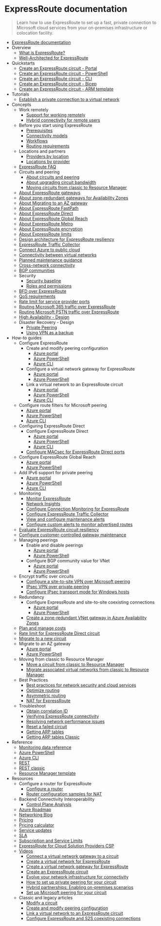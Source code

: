 # ExpressRoute documentation
> Learn how to use ExpressRoute to set up a fast, private connection to Microsoft cloud services from your on-premises infrastructure or colocation facility.
  - [ExpressRoute documentation](https://learn.microsoft.com/en-us/azure/expressroute/)
  - Overview
    - [What is ExpressRoute?](https://learn.microsoft.com/en-us/azure/expressroute/expressroute-introduction)
    - [Well-Architected for ExpressRoute](https://learn.microsoft.com/azure/well-architected/service-guides/azure-expressroute)
  - Quickstarts
    - [Create an ExpressRoute circuit - Portal](https://learn.microsoft.com/en-us/azure/expressroute/expressroute-howto-circuit-portal-resource-manager)
    - [Create an ExpressRoute circuit - PowerShell](https://learn.microsoft.com/en-us/azure/expressroute/expressroute-howto-circuit-arm)
    - [Create an ExpressRoute circuit - CLI](https://learn.microsoft.com/en-us/azure/expressroute/howto-circuit-cli)
    - [Create an ExpressRoute circuit - Bicep](https://learn.microsoft.com/en-us/azure/expressroute/quickstart-create-expressroute-vnet-bicep)
    - [Create an ExpressRoute circuit - ARM template](https://learn.microsoft.com/en-us/azure/expressroute/quickstart-create-expressroute-vnet-template)
  - Tutorials
    - [Establish a private connection to a virtual network](https://learn.microsoft.com/en-us/azure/expressroute/configure-expressroute-private-peering)
  - Concepts
    - Work remotely
      - [Support for working remotely](https://learn.microsoft.com/en-us/azure/networking/working-remotely-support?toc=/azure/expressroute/toc.json)
      - [Hybrid connectivity for remote users](https://learn.microsoft.com/en-us/azure/expressroute/work-remotely-support)
    - Before you start using ExpressRoute
      - [Prerequisites](https://learn.microsoft.com/en-us/azure/expressroute/expressroute-prerequisites)
      - [Connectivity models](https://learn.microsoft.com/en-us/azure/expressroute/expressroute-connectivity-models)
      - [Workflows](https://learn.microsoft.com/en-us/azure/expressroute/expressroute-workflows)
      - [Routing requirements](https://learn.microsoft.com/en-us/azure/expressroute/expressroute-routing)
    - Locations and partners
      - [Providers by location](https://learn.microsoft.com/en-us/azure/expressroute/expressroute-locations-providers)
      - [Locations by provider](https://learn.microsoft.com/en-us/azure/expressroute/expressroute-locations)
    - [ExpressRoute FAQ](https://learn.microsoft.com/en-us/azure/expressroute/expressroute-faqs)
    - Circuits and peering
      - [About circuits and peering](https://learn.microsoft.com/en-us/azure/expressroute/expressroute-circuit-peerings)
      - [About upgrading circuit bandwidth](https://learn.microsoft.com/en-us/azure/expressroute/about-upgrade-circuit-bandwidth)
      - [Moving circuits from classic to Resource Manager](https://learn.microsoft.com/en-us/azure/expressroute/expressroute-move)
    - [About ExpressRoute gateways](https://learn.microsoft.com/en-us/azure/expressroute/expressroute-about-virtual-network-gateways)
    - [About zone-redundant gateways for Availability Zones](https://learn.microsoft.com/en-us/azure/vpn-gateway/about-zone-redundant-vnet-gateways?toc=/azure/expressroute/toc.json)
    - [About Migrating to an AZ gateway](https://learn.microsoft.com/en-us/azure/expressroute/gateway-migration)
    - [About ExpressRoute FastPath](https://learn.microsoft.com/en-us/azure/expressroute/about-fastpath)
    - [About ExpressRoute Direct](https://learn.microsoft.com/en-us/azure/expressroute/expressroute-erdirect-about)
    - [About ExpressRoute Global Reach](https://learn.microsoft.com/en-us/azure/expressroute/expressroute-global-reach)
    - [About ExpressRoute Metro](https://learn.microsoft.com/en-us/azure/expressroute/metro)
    - [About ExpressRoute encryption](https://learn.microsoft.com/en-us/azure/expressroute/expressroute-about-encryption)
    - [About ExpressRoute limits](https://learn.microsoft.com/en-us/azure/azure-resource-manager/management/azure-subscription-service-limits?toc=/azure/expressroute/toc.json)
    - [Design architecture for ExpressRoute resiliency](https://learn.microsoft.com/en-us/azure/expressroute/design-architecture-for-resiliency)
    - [ExpressRoute Traffic Collector](https://learn.microsoft.com/en-us/azure/expressroute/traffic-collector)
    - [Connect Azure to public cloud](https://learn.microsoft.com/en-us/azure/expressroute/expressroute-connect-azure-to-public-cloud)
    - [Connectivity between virtual networks](https://learn.microsoft.com/en-us/azure/expressroute/virtual-network-connectivity-guidance)
    - [Planned maintenance guidance](https://learn.microsoft.com/en-us/azure/expressroute/planned-maintenance)
    - [Cross-network connectivity](https://learn.microsoft.com/en-us/azure/expressroute/cross-network-connectivity)
    - [BGP communities](https://learn.microsoft.com/en-us/azure/expressroute/bgp-communities)
    - Security
      - [Security baseline](https://learn.microsoft.com/security/benchmark/azure/baselines/expressroute-security-baseline?toc=/azure/expressroute/TOC.json)
      - [Roles and permissions](https://learn.microsoft.com/en-us/azure/expressroute/roles-permissions)
    - [BFD over ExpressRoute](https://learn.microsoft.com/en-us/azure/expressroute/expressroute-bfd)
    - [QoS requirements](https://learn.microsoft.com/en-us/azure/expressroute/expressroute-qos)
    - [Rate limit for service provider ports](https://learn.microsoft.com/en-us/azure/expressroute/provider-rate-limit)
    - [Routing Microsoft 365 traffic over ExpressRoute](https://learn.microsoft.com/microsoft-365/enterprise/azure-expressroute?toc=/azure/expressroute/TOC.json)
    - [Routing Microsoft PSTN traffic over ExpressRoute](https://learn.microsoft.com/en-us/azure/expressroute/using-expressroute-for-microsoft-pstn)
    - [High Availability - Design](https://learn.microsoft.com/en-us/azure/expressroute/designing-for-high-availability-with-expressroute)
    - Disaster Recovery - Design
      - [Private Peering](https://learn.microsoft.com/en-us/azure/expressroute/designing-for-disaster-recovery-with-expressroute-privatepeering)
      - [Using VPN as a backup](https://learn.microsoft.com/en-us/azure/expressroute/use-s2s-vpn-as-backup-for-expressroute-privatepeering)
  - How-to guides
    - Configure ExpressRoute
      - Create and modify peering configuration
        - [Azure portal](https://learn.microsoft.com/en-us/azure/expressroute/expressroute-howto-routing-portal-resource-manager)
        - [Azure PowerShell](https://learn.microsoft.com/en-us/azure/expressroute/expressroute-howto-routing-arm)
        - [Azure CLI](https://learn.microsoft.com/en-us/azure/expressroute/howto-routing-cli)
      - Configure a virtual network gateway for ExpressRoute
        - [Azure portal](https://learn.microsoft.com/en-us/azure/expressroute/expressroute-howto-add-gateway-portal-resource-manager)
        - [Azure PowerShell](https://learn.microsoft.com/en-us/azure/expressroute/expressroute-howto-add-gateway-resource-manager)
      - Link a virtual network to an ExpressRoute circuit
        - [Azure portal](https://learn.microsoft.com/en-us/azure/expressroute/expressroute-howto-linkvnet-portal-resource-manager)
        - [Azure PowerShell](https://learn.microsoft.com/en-us/azure/expressroute/expressroute-howto-linkvnet-arm)
        - [Azure CLI](https://learn.microsoft.com/en-us/azure/expressroute/expressroute-howto-linkvnet-cli)
    - Configure route filters for Microsoft peering
      - [Azure portal](https://learn.microsoft.com/en-us/azure/expressroute/how-to-routefilter-portal)
      - [Azure PowerShell](https://learn.microsoft.com/en-us/azure/expressroute/how-to-routefilter-powershell)
      - [Azure CLI](https://learn.microsoft.com/en-us/azure/expressroute/how-to-routefilter-cli)
    - Configuring ExpressRoute Direct
      - Configure ExpressRoute Direct
        - [Azure portal](https://learn.microsoft.com/en-us/azure/expressroute/how-to-expressroute-direct-portal)
        - [Azure PowerShell](https://learn.microsoft.com/en-us/azure/expressroute/expressroute-howto-erdirect)
        - [Azure CLI](https://learn.microsoft.com/en-us/azure/expressroute/expressroute-howto-expressroute-direct-cli)
      - [Configure MACsec for ExpressRoute Direct ports](https://learn.microsoft.com/en-us/azure/expressroute/expressroute-howto-macsec)
    - Configure ExpressRoute Global Reach
      - [Azure portal](https://learn.microsoft.com/en-us/azure/expressroute/expressroute-howto-set-global-reach-portal)
      - [Azure PowerShell](https://learn.microsoft.com/en-us/azure/expressroute/expressroute-howto-set-global-reach)
    - Add IPv6 support for private peering
      - [Azure portal](https://learn.microsoft.com/en-us/azure/expressroute/expressroute-howto-add-ipv6-portal)
      - [Azure PowerShell](https://learn.microsoft.com/en-us/azure/expressroute/expressroute-howto-add-ipv6-powershell)
      - [Azure CLI](https://learn.microsoft.com/en-us/azure/expressroute/expressroute-howto-add-ipv6-cli)
    - Monitoring
      - [Monitor ExpressRoute](https://learn.microsoft.com/en-us/azure/expressroute/monitor-expressroute)
      - [Network Insights](https://learn.microsoft.com/en-us/azure/expressroute/expressroute-network-insights)
      - [Configure Connection Monitoring for ExpressRoute](https://learn.microsoft.com/en-us/azure/expressroute/how-to-configure-connection-monitor)
      - [Configure ExpressRoute Traffic Collector](https://learn.microsoft.com/en-us/azure/expressroute/how-to-configure-traffic-collector)
      - [View and configure maintenance alerts](https://learn.microsoft.com/en-us/azure/expressroute/maintenance-alerts)
      - [Configure custom alerts to monitor advertised routes](https://learn.microsoft.com/en-us/azure/expressroute/how-to-custom-route-alert)
    - [Evaluate ExpressRoute circuit resiliency](https://learn.microsoft.com/en-us/azure/expressroute/evaluate-circuit-resiliency)
    - [Configure customer-controlled gateway maintenance](https://learn.microsoft.com/en-us/azure/expressroute/customer-controlled-gateway-maintenance)
    - Managing peerings
      - Enable and disable peerings
        - [Azure portal](https://learn.microsoft.com/en-us/azure/expressroute/expressroute-howto-reset-peering-portal)
        - [Azure PowerShell](https://learn.microsoft.com/en-us/azure/expressroute/expressroute-howto-reset-peering)
      - Configure BGP community value for VNet
        - [Azure portal](https://learn.microsoft.com/en-us/azure/expressroute/how-to-configure-custom-bgp-communities-portal)
        - [Azure PowerShell](https://learn.microsoft.com/en-us/azure/expressroute/how-to-configure-custom-bgp-communities)
    - Encrypt traffic over circuits
      - [Configure a site-to-site VPN over Microsoft peering](https://learn.microsoft.com/en-us/azure/expressroute/site-to-site-vpn-over-microsoft-peering)
      - [IPsec VPN over private peering](https://learn.microsoft.com/en-us/azure/vpn-gateway/site-to-site-vpn-private-peering?toc=/azure/expressroute/toc.json)
      - [Configure IPsec transport mode for Windows hosts](https://learn.microsoft.com/en-us/azure/expressroute/expressroute-howto-ipsec-transport-private-windows)
    - Redundancy
      - Configure ExpressRoute and site-to-site coexisting connections
        - [Azure portal](https://learn.microsoft.com/en-us/azure/expressroute/how-to-configure-coexisting-gateway-portal)
        - [Azure PowerShell](https://learn.microsoft.com/en-us/azure/expressroute/expressroute-howto-coexist-resource-manager)
      - [Create a zone-redundant VNet gateway in Azure Availability Zones](https://learn.microsoft.com/en-us/azure/vpn-gateway/create-zone-redundant-vnet-gateway?toc=/azure/expressroute/toc.json)
    - [Plan and manage costs](https://learn.microsoft.com/en-us/azure/expressroute/plan-manage-cost)
    - [Rate limit for ExpressRoute Direct circuit](https://learn.microsoft.com/en-us/azure/expressroute/rate-limit)
    - [Migrate to a new circuit](https://learn.microsoft.com/en-us/azure/expressroute/circuit-migration)
    - Migrate to an AZ gateway
      - [Azure portal](https://learn.microsoft.com/en-us/azure/expressroute/expressroute-howto-gateway-migration-portal)
      - [Azure PowerShell](https://learn.microsoft.com/en-us/azure/expressroute/expressroute-howto-gateway-migration-powershell)
    - Moving from classic to Resource Manager
      - [Move a circuit from classic to Resource Manager](https://learn.microsoft.com/en-us/azure/expressroute/expressroute-howto-move-arm)
      - [Migrate associated virtual networks from classic to Resource Manager](https://learn.microsoft.com/en-us/azure/expressroute/expressroute-migration-classic-resource-manager)
    - Best Practices
      - [Best practices for network security and cloud services](https://learn.microsoft.com/azure/cloud-adoption-framework/reference/networking-vdc)
      - [Optimize routing](https://learn.microsoft.com/en-us/azure/expressroute/expressroute-optimize-routing)
      - [Asymmetric routing](https://learn.microsoft.com/en-us/azure/expressroute/expressroute-asymmetric-routing)
      - [NAT for ExpressRoute](https://learn.microsoft.com/en-us/azure/expressroute/expressroute-nat)
    - Troubleshoot
      - [Obtain correlation ID](https://learn.microsoft.com/en-us/azure/expressroute/get-correlation-id)
      - [Verifying ExpressRoute connectivity](https://learn.microsoft.com/en-us/azure/expressroute/expressroute-troubleshooting-expressroute-overview)
      - [Resolving network performance issues](https://learn.microsoft.com/en-us/azure/expressroute/expressroute-troubleshooting-network-performance)
      - [Reset a failed circuit](https://learn.microsoft.com/en-us/azure/expressroute/reset-circuit)
      - [Getting ARP tables](https://learn.microsoft.com/en-us/azure/expressroute/expressroute-troubleshooting-arp-resource-manager)
      - [Getting ARP tables Classic](https://learn.microsoft.com/en-us/azure/expressroute/expressroute-troubleshooting-arp-classic)
  - Reference
    - [Monitoring data reference](https://learn.microsoft.com/en-us/azure/expressroute/monitor-expressroute-reference)
    - [Azure PowerShell](https://learn.microsoft.com/powershell/module/az.network)
    - [Azure CLI](https://learn.microsoft.com/cli/azure/network/express-route)
    - [REST](https://learn.microsoft.com/rest/api/expressroute/)
    - [REST classic](https://learn.microsoft.com/previous-versions/azure/reference/dn606310(v=azure.100))
    - [Resource Manager template](https://learn.microsoft.com/azure/templates/microsoft.network/expressroutecircuits)
  - Resources
    - Configure a router for ExpressRoute
      - [Configure a router](https://learn.microsoft.com/en-us/azure/expressroute/expressroute-config-samples-routing)
      - [Router configuration samples for NAT](https://learn.microsoft.com/en-us/azure/expressroute/expressroute-config-samples-nat)
    - Backend Connectivity Interoperability
      - [Control Plane Analysis](https://learn.microsoft.com/en-us/azure/networking/connectivity-interoperability-control-plane?toc=/azure/expressroute/toc.json)
    - [Azure Roadmap](https://azure.microsoft.com/roadmap/?category=networking)
    - [Networking Blog](https://azure.microsoft.com/blog/topics/networking/)
    - [Pricing](https://azure.microsoft.com/pricing/details/expressroute/)
    - [Pricing calculator](https://azure.microsoft.com/pricing/calculator/)
    - [Service updates](https://azure.microsoft.com/updates/?product=expressroute)
    - [SLA](https://azure.microsoft.com/support/legal/sla/)
    - [Subscription and Service Limits](https://learn.microsoft.com/en-us/azure/azure-resource-manager/management/azure-subscription-service-limits?toc=/azure/expressroute/toc.json)
    - [ExpressRoute for Cloud Solution Providers CSP](https://learn.microsoft.com/en-us/azure/expressroute/expressroute-for-cloud-solution-providers)
    - [Videos](https://azure.microsoft.com/documentation/videos/index/?services=expressroute)
      - [Connect a virtual network gateway to a circuit](https://azure.microsoft.com/documentation/videos/azure-expressroute-how-to-create-a-connection-between-your-vpn-gateway-and-expressroute-circuit/)
      - [Create a virtual network for ExpressRoute](https://azure.microsoft.com/documentation/videos/azure-expressroute-how-to-create-a-virtual-network/)
      - [Create a virtual network gateway for ExpressRoute](https://azure.microsoft.com/documentation/videos/azure-expressroute-how-to-create-a-vpn-gateway-for-your-virtual-network/)
      - [Create an ExpressRoute circuit](https://azure.microsoft.com/documentation/videos/azure-expressroute-how-to-create-an-expressroute-circuit/)
      - [Evolve your network infrastructure for connectivity](https://learn.microsoft.com/events/ignite-2015/brk2481)
      - [How to set up private peering for your circuit](https://azure.microsoft.com/documentation/videos/azure-expressroute-how-to-set-up-azure-private-peering-for-your-expressroute-circuit/)
      - [Hybrid partnerships: Enabling on-premises scenarios](https://learn.microsoft.com/events/ignite-2015/brk1454)
      - [Set up Microsoft peering for your circuit](https://azure.microsoft.com/documentation/videos/azure-expressroute-how-to-set-up-microsoft-peering-for-your-expressroute-circuit/)
    - Classic and legacy articles
      - [Modify a circuit](https://learn.microsoft.com/en-us/azure/expressroute/expressroute-howto-circuit-classic)
      - [Create and modify peering configuration](https://learn.microsoft.com/en-us/azure/expressroute/expressroute-howto-routing-classic)
      - [Link a virtual network to an ExpressRoute circuit](https://learn.microsoft.com/en-us/azure/expressroute/expressroute-howto-linkvnet-classic)
      - [Configure ExpressRoute and S2S coexisting connections](https://learn.microsoft.com/en-us/azure/expressroute/expressroute-howto-coexist-classic)
